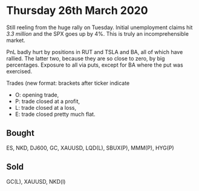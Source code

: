 
# Thursday 26th March 2020

Still reeling from the huge rally on Tuesday. Initial unemployment claims hit *3.3 million* and the SPX goes up by 4%.
This is truly an incomprehensible market.

PnL badly hurt by positions in RUT and TSLA and BA, all of which have rallied. The latter two, because they are so close to zero, by big percentages. Exposure to all via puts, except for BA where the put was exercised.

Trades (new format: brackets after ticker indicate 

- O: opening trade, 
- P: trade closed at a profit, 
- L: trade closed at a loss, 
- E: trade closed pretty much flat.


## Bought

ES, NKD, DJ600, GC, XAUUSD, LQD(L), SBUX(P), MMM(P), HYG(P)


## Sold

GC(L), XAUUSD, NKD(l)


